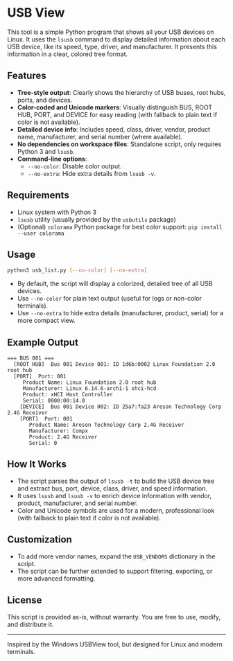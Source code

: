# USB View

This tool is a simple Python program that shows all your USB devices on Linux. It uses the `lsusb` command to display detailed information about each USB device, like its speed, type, driver, and manufacturer. It presents this information in a clear, colored tree format.

## Features

- **Tree-style output**: Clearly shows the hierarchy of USB buses, root hubs, ports, and devices.
- **Color-coded and Unicode markers**: Visually distinguish BUS, ROOT HUB, PORT, and DEVICE for easy reading (with fallback to plain text if color is not available).
- **Detailed device info**: Includes speed, class, driver, vendor, product name, manufacturer, and serial number (where available).
- **No dependencies on workspace files**: Standalone script, only requires Python 3 and `lsusb`.
- **Command-line options**:
  - `--no-color`: Disable color output.
  - `--no-extra`: Hide extra details from `lsusb -v`.

## Requirements

- Linux system with Python 3
- `lsusb` utility (usually provided by the `usbutils` package)
- (Optional) `colorama` Python package for best color support: `pip install --user colorama`

## Usage

```sh
python3 usb_list.py [--no-color] [--no-extra]
```

- By default, the script will display a colorized, detailed tree of all USB devices.
- Use `--no-color` for plain text output (useful for logs or non-color terminals).
- Use `--no-extra` to hide extra details (manufacturer, product, serial) for a more compact view.

## Example Output

```
=== BUS 001 ===
  [ROOT HUB]  Bus 001 Device 001: ID 1d6b:0002 Linux Foundation 2.0 root hub
  [PORT]  Port: 001
     Product Name: Linux Foundation 2.0 root hub
     Manufacturer: Linux 6.14.6-arch1-1 xhci-hcd
     Product: xHCI Host Controller
     Serial: 0000:00:14.0
    [DEVICE]  Bus 001 Device 002: ID 25a7:fa23 Areson Technology Corp 2.4G Receiver
    [PORT]  Port: 001
       Product Name: Areson Technology Corp 2.4G Receiver
       Manufacturer: Compx
       Product: 2.4G Receiver
       Serial: 0
```

## How It Works

- The script parses the output of `lsusb -t` to build the USB device tree and extract bus, port, device, class, driver, and speed information.
- It uses `lsusb` and `lsusb -v` to enrich device information with vendor, product, manufacturer, and serial number.
- Color and Unicode symbols are used for a modern, professional look (with fallback to plain text if color is not available).

## Customization

- To add more vendor names, expand the `USB_VENDORS` dictionary in the script.
- The script can be further extended to support filtering, exporting, or more advanced formatting.

## License

This script is provided as-is, without warranty. You are free to use, modify, and distribute it.

---

Inspired by the Windows USBView tool, but designed for Linux and modern terminals.
